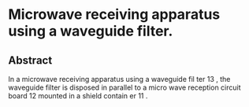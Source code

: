 # Microwave receiving apparatus using a waveguide filter.

## Abstract
In a microwave receiving apparatus using a waveguide fil ter 13 , the waveguide filter is disposed in parallel to a micro wave reception circuit board 12 mounted in a shield contain er 11 .